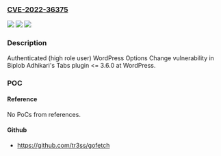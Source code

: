 ### [CVE-2022-36375](https://cve.mitre.org/cgi-bin/cvename.cgi?name=CVE-2022-36375)
![](https://img.shields.io/static/v1?label=Product&message=Tabs%20(WordPress%20plugin)&color=blue)
![](https://img.shields.io/static/v1?label=Version&message=%3C%3D%203.6.0%3C%3D%203.6.0%20&color=brighgreen)
![](https://img.shields.io/static/v1?label=Vulnerability&message=CWE-264%20Permissions%2C%20Privileges%2C%20and%20Access%20Controls&color=brighgreen)

### Description

Authenticated (high role user) WordPress Options Change vulnerability in Biplob Adhikari's Tabs plugin <= 3.6.0 at WordPress.

### POC

#### Reference
No PoCs from references.

#### Github
- https://github.com/tr3ss/gofetch

